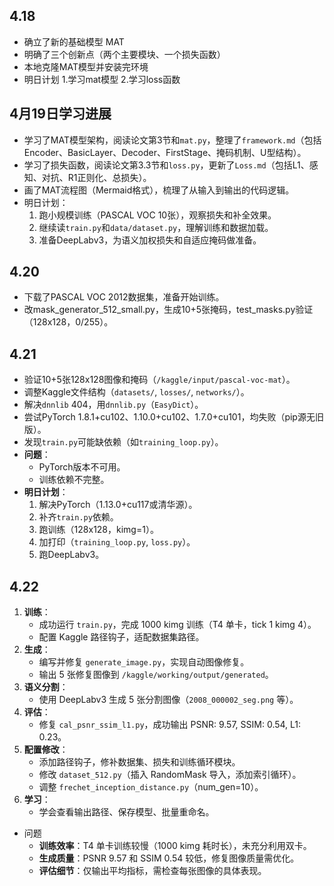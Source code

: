 ## 4.18
- 确立了新的基础模型 MAT
- 明确了三个创新点（两个主要模块、一个损失函数）
- 本地克隆MAT模型并安装完环境
- 明日计划 1.学习mat模型 2.学习loss函数 
## 4月19日学习进展
- 学习了MAT模型架构，阅读论文第3节和`mat.py`，整理了`framework.md`（包括Encoder、BasicLayer、Decoder、FirstStage、掩码机制、U型结构）。
- 学习了损失函数，阅读论文第3.3节和`loss.py`，更新了`Loss.md`（包括L1、感知、对抗、R1正则化、总损失）。
- 画了MAT流程图（Mermaid格式），梳理了从输入到输出的代码逻辑。
- 明日计划：
  1. 跑小规模训练（PASCAL VOC 10张），观察损失和补全效果。
  2. 继续读`train.py`和`data/dataset.py`，理解训练和数据加载。
  3. 准备DeepLabv3，为语义加权损失和自适应掩码做准备。
## 4.20
- 下载了PASCAL VOC 2012数据集，准备开始训练。
- 改mask_generator_512_small.py，生成10+5张掩码，test_masks.py验证（128x128，0/255）。
## 4.21
- 验证10+5张128x128图像和掩码（`/kaggle/input/pascal-voc-mat`）。
- 调整Kaggle文件结构（`datasets/`, `losses/`, `networks/`）。
- 解决`dnnlib` 404，用`dnnlib.py`（`EasyDict`）。
- 尝试PyTorch 1.8.1+cu102、1.10.0+cu102、1.7.0+cu101，均失败（pip源无旧版）。
- 发现`train.py`可能缺依赖（如`training_loop.py`）。
- **问题**：
  - PyTorch版本不可用。
  - 训练依赖不完整。
- **明日计划**：
  1. 解决PyTorch（1.13.0+cu117或清华源）。
  2. 补齐`train.py`依赖。
  3. 跑训练（128x128，kimg=1）。
  4. 加打印（`training_loop.py`, `loss.py`）。
  5. 跑DeepLabv3。
## 4.22
1. **训练**：
   - 成功运行 `train.py`，完成 1000 kimg 训练（T4 单卡，tick 1 kimg 4）。
   - 配置 Kaggle 路径钩子，适配数据集路径。
2. **生成**：
   - 编写并修复 `generate_image.py`，实现自动图像修复。
   - 输出 5 张修复图像到 `/kaggle/working/output/generated`。
3. **语义分割**：
   - 使用 DeepLabv3 生成 5 张分割图像（`2008_000002_seg.png` 等）。
4. **评估**：
   - 修复 `cal_psnr_ssim_l1.py`，成功输出 PSNR: 9.57, SSIM: 0.54, L1: 0.23。
5. **配置修改**：
   - 添加路径钩子，修补数据集、损失和训练循环模块。
   - 修改 `dataset_512.py`（插入 RandomMask 导入，添加索引循环）。
   - 调整 `frechet_inception_distance.py`（num_gen=10）。
6. **学习**：
   - 学会查看输出路径、保存模型、批量重命名。
- 问题
   - **训练效率**：T4 单卡训练较慢（1000 kimg 耗时长），未充分利用双卡。
   - **生成质量**：PSNR 9.57 和 SSIM 0.54 较低，修复图像质量需优化。
   - **评估细节**：仅输出平均指标，需检查每张图像的具体表现。